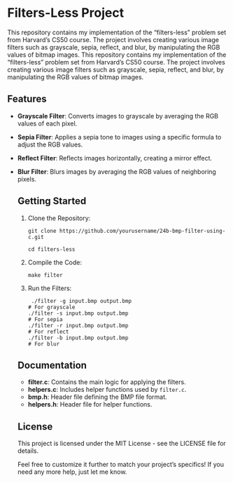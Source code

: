 # Filters-Less Project
This repository contains my implementation of the “filters-less” problem set from Harvard’s CS50 course. The project involves creating various image filters such as grayscale, sepia, reflect, and blur, by manipulating the RGB values of bitmap images.
This repository contains my implementation of the “filters-less” problem set from Harvard’s CS50 course. The project involves creating various image filters such as grayscale, sepia, reflect, and blur, by manipulating the RGB values of bitmap images.

## Features
- **Grayscale Filter**: Converts images to grayscale by averaging the RGB values of each pixel.
- **Sepia Filter**: Applies a sepia tone to images using a specific formula to adjust the RGB values.
- **Reflect Filter**: Reflects images horizontally, creating a mirror effect.
- **Blur Filter**: Blurs images by averaging the RGB values of neighboring pixels.

  ## Getting Started
  1. Clone the Repository:
     ```
     git clone https://github.com/yourusername/24b-bmp-filter-using-c.git
     ```
     ```
     cd filters-less
     ```

  2. Compile the Code:
     ```
     make filter
     ```

  4. Run the Filters:
     ```
      ./filter -g input.bmp output.bmp
     # For grayscale
     ./filter -s input.bmp output.bmp
     # For sepia
     ./filter -r input.bmp output.bmp
     # For reflect
     ./filter -b input.bmp output.bmp
     # For blur
     ```
  ## Documentation
  - **filter.c**: Contains the main logic for applying the filters.
  - **helpers.c**: Includes helper functions used by `filter.c`.
  - **bmp.h**: Header file defining the BMP file format.
  - **helpers.h**: Header file for helper functions.

  ## License
  This project is licensed under the MIT License - see the LICENSE file for details.

  Feel free to customize it further to match your project’s specifics! If you need any more help, just let me know.
